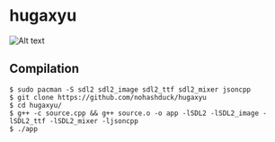 # hugaxyu
![Alt text](/screenshots/screenshot.png "screenshot")

## Compilation
```
$ sudo pacman -S sdl2 sdl2_image sdl2_ttf sdl2_mixer jsoncpp
$ git clone https://github.com/nohashduck/hugaxyu
$ cd hugaxyu/
$ g++ -c source.cpp && g++ source.o -o app -lSDL2 -lSDL2_image -lSDL2_ttf -lSDL2_mixer -ljsoncpp
$ ./app
```
